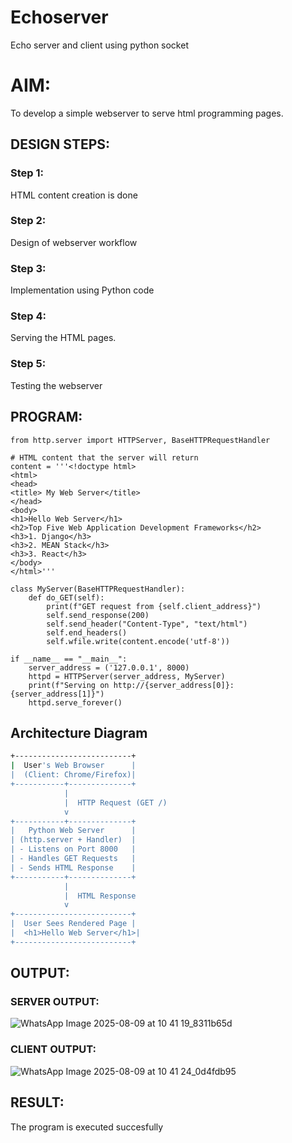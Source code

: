 # Echoserver
Echo server and client using python socket
# AIM:

To develop a simple webserver to serve html programming pages.

## DESIGN STEPS:

### Step 1:

HTML content creation is done

### Step 2:

Design of webserver workflow

### Step 3:

Implementation using Python code

### Step 4:

Serving the HTML pages.

### Step 5:

Testing the webserver

## PROGRAM:
```
from http.server import HTTPServer, BaseHTTPRequestHandler

# HTML content that the server will return
content = '''<!doctype html>
<html>
<head>
<title> My Web Server</title>
</head>
<body>
<h1>Hello Web Server</h1>
<h2>Top Five Web Application Development Frameworks</h2>
<h3>1. Django</h3>
<h3>2. MEAN Stack</h3>
<h3>3. React</h3>
</body>
</html>'''

class MyServer(BaseHTTPRequestHandler):
    def do_GET(self):
        print(f"GET request from {self.client_address}")
        self.send_response(200)
        self.send_header("Content-Type", "text/html")
        self.end_headers()
        self.wfile.write(content.encode('utf-8'))

if __name__ == "__main__":
    server_address = ('127.0.0.1', 8000)  
    httpd = HTTPServer(server_address, MyServer)
    print(f"Serving on http://{server_address[0]}:{server_address[1]}")
    httpd.serve_forever()

```
##  Architecture Diagram

```bash
+--------------------------+
|  User's Web Browser      |
|  (Client: Chrome/Firefox)|
+-----------+--------------+
            |
            |  HTTP Request (GET /)
            v
+-----------+--------------+
|   Python Web Server      |
| (http.server + Handler)  |
| - Listens on Port 8000   |
| - Handles GET Requests   |
| - Sends HTML Response    |
+-----------+--------------+
            |
            |  HTML Response
            v
+--------------------------+
|  User Sees Rendered Page |
|  <h1>Hello Web Server</h1>|
+--------------------------+
```


## OUTPUT:
### SERVER OUTPUT:
![WhatsApp Image 2025-08-09 at 10 41 19_8311b65d](https://github.com/user-attachments/assets/c064e3b9-fabf-4e6b-a0c7-cc63e6deb53a)


### CLIENT OUTPUT:
![WhatsApp Image 2025-08-09 at 10 41 24_0d4fdb95](https://github.com/user-attachments/assets/a6dcc333-5cc8-4db9-8770-126d16ec1ae1)

## RESULT:
The program is executed succesfully
